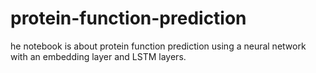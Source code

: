 # protein-function-prediction
 he notebook is about protein function prediction using a neural network with an embedding layer and LSTM layers.
